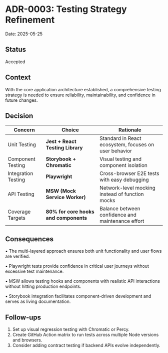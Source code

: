 # ADR-0003: Testing Strategy Refinement

Date: 2025-05-25

## Status
Accepted

## Context

With the core application architecture established, a comprehensive testing strategy is needed to ensure reliability, maintainability, and confidence in future changes.

## Decision

| Concern | Choice | Rationale |
|---------|--------|-----------|
| Unit Testing | **Jest + React Testing Library** | Standard in React ecosystem, focuses on user behavior |
| Component Testing | **Storybook + Chromatic** | Visual testing and component isolation |
| Integration Testing | **Playwright** | Cross-browser E2E tests with easy debugging |
| API Testing | **MSW (Mock Service Worker)** | Network-level mocking instead of function mocks |
| Coverage Targets | **80% for core hooks and components** | Balance between confidence and maintenance effort |

## Consequences

• The multi-layered approach ensures both unit functionality and user flows are verified.

• Playwright tests provide confidence in critical user journeys without excessive test maintenance.

• MSW allows testing hooks and components with realistic API interactions without hitting production endpoints.

• Storybook integration facilitates component-driven development and serves as living documentation.

## Follow-ups

1. Set up visual regression testing with Chromatic or Percy.
2. Create GitHub Action matrix to run tests across multiple Node versions and browsers.
3. Consider adding contract testing if backend APIs evolve independently. 